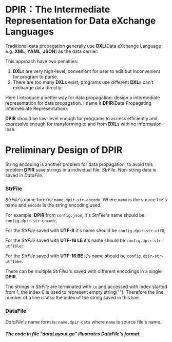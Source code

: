 # DPIR：The Intermediate Representation for Data eXchange Languages

Traditional data propagation generally use **DXL**(Data eXchange Language e.g. **XML**, **YAML**, **JSON**) as the data carrier.

This approach have two penalties:
1. **DXL**s are very high-level, convenient for user to edit but Inconvenient for program to parse.
2. There are too many **DXL**s exist, programs use different **DXL**s can't exchange data directly.

Here I introduce a better way for data propagation: design a intermediate representation for data propagation.
I name it **DPIR**(Data Propagating Intermediate Representation).

**DPIR** should be low-level enough for programs to access efficiently and expressive enough for transforming to and from **DXL**s with no information lose.







# Preliminary Design of DPIR

String encoding is another problem for data propagation, to avoid this problem **DPIR** save strings in a individual file: *StrFile*.
Non-string data is saved in *DataFile*.



### StrFile

*StrFile*'s name form is: `name.dpir-str-encode`.
Where `name` is the source file's name and `encode` is the string encoding used.

For example: **DPIR** from `config.json`, it's *StrFile*'s name should be `config.dpir-str-encode`.

For the *StrFile* saved with **UTF-8** it's name should be `config.dpir-str-utf8`;

For the *StrFile* saved with **UTF-16 LE** it's name should be `config.dpir-str-utf16le`;

For the *StrFile* saved with **UTF-16 BE** it's name should be `config.dpir-str-utf16be`.

There can be multiple *StrFiles*'s saved with different encodings in a single **DPIR**.

The strings in *StrFile* are terminated with `\n` and accessed with index started from 1, the index 0 is used to represent empty string("").
Therefore the line number of a line is also the index of the string saved in this line.



### DataFile

*DataFile*'s name form is: `name.dpir-data` where `name` is source file's name.

##### The code in file "dataLayout.go" illustrates *DataFile*'s format.